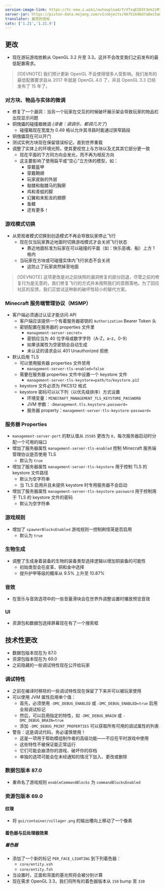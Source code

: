 ```yaml
---
version-image-link: https://tc-new.z.wiki/autoupload/f/XTxqEIEXt3ek2iMfNVy0xHr9SBDGMOz2CzLFKIoBJwSyl5f0KlZfm6UsKj-HyTuv/20250910/OLMN/1170X500/image.png/webp
server-jar: https://piston-data.mojang.com/v1/objects/9675164bd7a8ec5a876a05ac96637c77e9d82a24/server.jar
translator: 最亮的信标
cats: ['1.21','1.21.9']
---
```

## 更改
* 现在游玩游戏依赖从 OpenGL 3.2 升至 3.3。这并不会改变我们之前发布的最低配置需求。

>[!DEVNOTE] 我们预计更新 OpenGL 不会使得很多人受影响。我们发布的最低配置要求自从 2017 年就是 OpenGL 4.0 了，并且 OpenGL 3.3 已经发布了 15 年了。

### 对方块、物品与实体的微调
* 修复了一个漏洞：当另一个玩家在交互的时候破坏展示架会导致玩家的物品栏出现显示问题
* 铜傀儡的碰撞箱微调 *(译者：调调乐，都调几次了)*
    * 碰撞箱现在宽度为 0.49 格以允许其寻路时能通过狭窄路段
* 铜傀儡现在可以开门
* 测试实例方块现在保留错误标记，直到世界重载
* 调整了实体上的环境光照，使其更视觉上与方块以及尤其其它部分更一致
    * 现在平面的下方同方向会发光，而不再为相反方向
    * 这主要影响了使用扁平或“空心”立方体的模型，如：
        * 穿戴盔甲
        * 穿戴鞘翅
        * 玩家皮肤的外层
        * 骷髅和骷髅马的胸廓
        * 鸡和青蛙的脚
        * 幻翼和末影龙的翅膀
        * 鱼鳍
        * 还有更多！

### 游戏模式切换
* 从旁观者模式切换到创造模式不再会导致玩家停止飞行
    * 现在仅当玩家靠近地面时切换游戏模式才会关闭飞行状态
        * 靠近地面标准为玩家在可以碰撞的平面（如：快乐恶魂、船）上方 1 格内
    * 当玩家在方块或可碰撞实体内飞行状态不会关闭
        * 这防止了玩家突然掉至地面

>[!DEVNOTE] 这项更改是对之前快照的漏洞修复的部分回退，尽管之前的修复行为是无意的，我们修复飞行的方式并未按照我们的意图落地。为了回应社区的反馈，我们正尝试这种新的破坏性较小的替代方案。

### Minecraft 服务端管理协议（MSMP）
* 客户端必须通过认证才能访问 API
    * 客户端应该提供一个有着服务器密钥的 `Authorization` Bearer Token 头
    * 密钥配置在服务器的 properties 文件里
        *  `management-server-secret=`
        * 密钥应当为 40 位字母或数字字符（A-Z，a-z，0-9）
        * 如果该属性为空密钥会自动生成
        * 未认证的请求会以 401 Unauthorized 拒绝
* 默认启用 TLS
    * 可以使用服务器 properties 文件禁用
        * `management-server-tls-enabled=false`
    * 需要在服务器 properties 文件中设置一个 keystore 文件
        * `management-server-tls-keystore=path/to/keystore.p12`
    * keystore 文件必须为 PKCS12 格式
    * keystore 密码可以以下列（以优先级排序）方式设置
        * 环境变量：`MINECRAFT_MANAGEMENT_TLS_KEYSTORE_PASSWORD`
        * JVM 参数：`-Dmanagement.tls.keystore.password=`
        * 服务器 property：`management-server-tls-keystore-password=`

### 服务器 Properties
* `management-server-port` 的默认值从 `25585` 更改为 `0`，每次服务器启动时分配一个可用的端口
* 增加了服务器属性 `management-server-tls-enabled` 控制 Minecraft 服务端管理协议是否使用 TLS
    * 默认为 `true`
* 增加了服务器属性 `management-server-tls-keystore` 用于控制 TLS 的 keystore 文件路径
    * 默认为空字符串
    * 当 TLS 启用并且未提供 keystore 时专用服务器不会启动
* 增加了服务器属性 `management-server-tls-keystore-password` 用于控制用于 TLS 的 keystore 文件的密码
    * 默认为空字符串

### 游戏规则
* 增加了 `spawnerBlocksEnabled` 游戏规则一控制刷怪笼是否启用
    * 默认为 `true`

### 生物生成
* 调整了生成身着装备的生物的装备类型选择逻辑以增加铜装备的可能性
    * 初始类型会在皮革、铜和金中选择
    * 提升护甲等级的概率从 9.5% 上升至 10.87%

### 音效
* 在音乐与音效选项中的一些音量滑块会在世界外调整设置时播放预览音效

### UI
* 资源包和数据包选择屏幕现在有了一个搜索框

## 技术性更改
* 数据包版本现在为 87.0
* 资源包版本现在为 69.0
* 之前隐藏的一些调试特性现在公开给玩家

### 调试特性
* 之前在编译时移除的一些调试特性现在保留了下来并可以被玩家使用
* 可以使用 JVM 属性启用单个值：
    * 首先，必须使用 `-DMC_DEBUG_ENABLED` 或 `-DMC_DEBUG_ENABLED=true` 启用全局调试标记
    * 然后，可以启用指定的特性，如 `-DMC_DEBUG_BRAIN` 或 `-DMC_DEBUG_BRAIN=true`
    * 添加 `-DMC_DEBUG_PRINT_PROPERTIES` 可以获取所有可用的调试属性的列表
* 警告：这是调试代码，务必谨慎使用！
    * 这是一项用于帮助模组制作者的高级功能——不应在平时游戏中使用
    * 这些特性不被保证能正常运行
    * 它们可能会崩溃你的游戏、破坏你的存档
    * 单独的选项可能会在未经通知的情况下加入、更改或删除

### 数据包版本 87.0
* 重命名了游戏规则 `enableCommandBlocks` 为 `commandBlocksEnabled`

### 资源包版本 69.0
#### 纹理
* 将 `gui/container/villager.png` 的输出槽向上移动了一个像素

#### 着色器与后处理器效果
##### 着色器
* 添加了一个新的标记 `PER_FACE_LIGHTING` 到下列着色器：
    * `core/entity.vsh`
    * `core/entity.fsh`
* 当设置时，正面和背面的基光照将会被分别计算
* 现在需求 OpenGL 3.3，我们将所有的着色器版本从 `150` bump 至 `330`